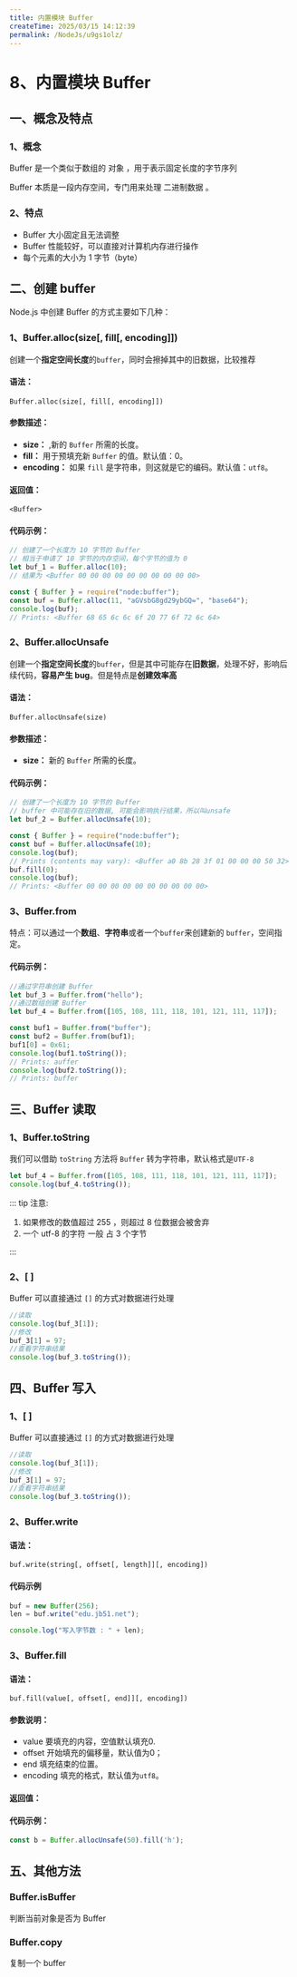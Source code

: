 ```yaml
---
title: 内置模块 Buffer
createTime: 2025/03/15 14:12:39
permalink: /NodeJs/u9gs1olz/
---
```

# 8、内置模块 Buffer

## 一、概念及特点

### 1、概念

Buffer 是一个类似于数组的 对象 ，用于表示固定长度的字节序列

Buffer 本质是一段内存空间，专门用来处理 二进制数据 。

### 2、特点

- Buffer 大小固定且无法调整
- Buffer 性能较好，可以直接对计算机内存进行操作
- 每个元素的大小为 1 字节（byte）

## 二、创建 buffer

Node.js 中创建 Buffer 的方式主要如下几种：

### 1、Buffer.alloc(size[, fill[, encoding]])

创建一个**指定空间长度**的`buffer`，同时会擦掉其中的旧数据，比较推荐

#### 语法：

`Buffer.alloc(size[, fill[, encoding]])`

#### 参数描述：

- **size：** <Param text="<integer>"></Param>,新的 `Buffer` 所需的长度。
- **fill：** <Param text="<string> / <Buffer> / <Uint8Array> / integer"></Param> 用于预填充新 `Buffer` 的值。默认值：0。
- **encoding：** <Param text="<string>"></Param> 如果 `fill` 是字符串，则这就是它的编码。默认值：`utf8`。

#### 返回值：

`<Buffer>`

#### 代码示例：

```js
// 创建了一个长度为 10 字节的 Buffer
// 相当于申请了 10 字节的内存空间，每个字节的值为 0
let buf_1 = Buffer.alloc(10);
// 结果为 <Buffer 00 00 00 00 00 00 00 00 00 00>

const { Buffer } = require("node:buffer");
const buf = Buffer.alloc(11, "aGVsbG8gd29ybGQ=", "base64");
console.log(buf);
// Prints: <Buffer 68 65 6c 6c 6f 20 77 6f 72 6c 64>
```

### 2、Buffer.allocUnsafe

创建一个**指定空间长度**的`buffer`，但是其中可能存在**旧数据**，处理不好，影响后续代码，**容易产生 bug**。但是特点是**创建效率高**

#### 语法：

`Buffer.allocUnsafe(size)`

#### 参数描述：

- **size：** <Param text="<integer>"></Param> 新的 `Buffer` 所需的长度。

#### 代码示例：

```js
// 创建了一个长度为 10 字节的 Buffer
// buffer 中可能存在旧的数据, 可能会影响执行结果，所以叫unsafe
let buf_2 = Buffer.allocUnsafe(10);

const { Buffer } = require("node:buffer");
const buf = Buffer.allocUnsafe(10);
console.log(buf);
// Prints (contents may vary): <Buffer a0 8b 28 3f 01 00 00 00 50 32>
buf.fill(0);
console.log(buf);
// Prints: <Buffer 00 00 00 00 00 00 00 00 00 00>
```

### 3、Buffer.from

特点：可以通过一个**数组**、**字符串**或者一个`buffer`来创建新的 `buffer`，空间指定。

#### 代码示例：

```js
//通过字符串创建 Buffer
let buf_3 = Buffer.from("hello");
//通过数组创建 Buffer
let buf_4 = Buffer.from([105, 108, 111, 118, 101, 121, 111, 117]);

const buf1 = Buffer.from("buffer");
const buf2 = Buffer.from(buf1);
buf1[0] = 0x61;
console.log(buf1.toString());
// Prints: auffer
console.log(buf2.toString());
// Prints: buffer
```

## 三、Buffer 读取

### 1、Buffer.toString

我们可以借助 `toString` 方法将 `Buffer` 转为字符串，默认格式是`UTF-8`

```js
let buf_4 = Buffer.from([105, 108, 111, 118, 101, 121, 111, 117]);
console.log(buf_4.toString());
```

::: tip 注意:

1. 如果修改的数值超过 255 ，则超过 8 位数据会被舍弃
2. 一个 utf-8 的字符 一般 占 3 个字节

:::

### 2、[ ]

Buffer 可以直接通过 `[]` 的方式对数据进行处理

```js
//读取
console.log(buf_3[1]);
//修改
buf_3[1] = 97;
//查看字符串结果
console.log(buf_3.toString());
```

## 四、Buffer 写入

### 1、[ ]

Buffer 可以直接通过 `[]` 的方式对数据进行处理

```js
//读取
console.log(buf_3[1]);
//修改
buf_3[1] = 97;
//查看字符串结果
console.log(buf_3.toString());
```

### 2、Buffer.write

#### 语法：

`buf.write(string[, offset[, length]][, encoding])`

#### 代码示例

```js
buf = new Buffer(256);
len = buf.write("edu.jb51.net");

console.log("写入字节数 : " + len);
```

### 3、Buffer.fill

#### 语法：
`buf.fill(value[, offset[, end]][, encoding])`

#### 参数说明：

- value  <Param text="<string> / <integer> / <Buffer> / <Uint8Array>"></Param> 要填充的内容，空值默认填充0.
- offset <Param text="<integer>"></Param> 开始填充的偏移量，默认值为0；
- end <Param text="<integer>"></Param> 填充结束的位置。
- encoding <Param text="<string>"></Param> 填充的格式，默认值为`utf8`。

#### 返回值：

<Param text="<Buffer>"></Param>

#### 代码示例：

```js
const b = Buffer.allocUnsafe(50).fill('h');
```

## 五、其他方法

### Buffer.isBuffer

判断当前对象是否为 Buffer

### Buffer.copy

复制一个 buffer
